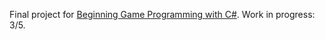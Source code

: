 Final project for [Beginning Game Programming with C#](https://www.coursera.org/learn/game-programming/home/info). Work in progress: 3/5.